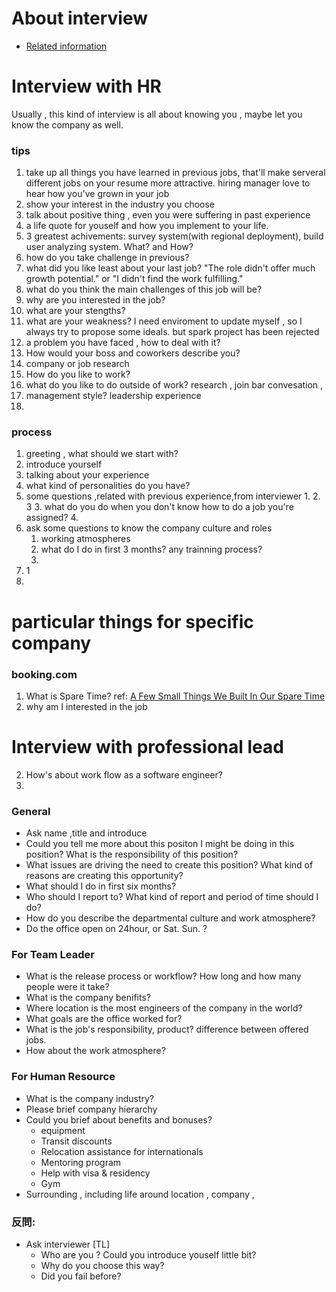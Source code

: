 # About interview

- [Related information](ref/README.md)

# Interview with HR

Usually , this kind of interview is all about knowing you , maybe let you know the company as well. 

### tips
1. take up all things you have learned in previous jobs, that'll make  serveral different jobs on your resume more attractive. hiring manager love to hear how you've grown in your job 
2. show your interest in the industry you choose
3. talk about positive thing , even you were suffering in past experience
4. a life quote for youself and how you implement to your life.
5. 3 greatest achivements: survey system(with regional deployment), build user analyzing system. What? and How?
6. how do you take challenge in previous?
7. what did you like least about your last job? "The role didn't offer much growth potential." or "I didn't find the work fulfilling." 
8. what do you think the main challenges of this job will be?
9. why are you interested in the job?
10. what are your stengths?
11. what are your weakness? I need enviroment to update myself , so I always try to propose some ideals. but spark project has been rejected
12. a problem you have faced , how to deal with it?
13. How would your boss and coworkers describe you?
14. company or job research
15. How do you like to work?
16. what do you like to do outside of work? research , join bar convesation ,
17. management style? leadership experience
18. 

### process
1. greeting , what should we start with?
2. introduce yourself
3. talking about your experience
4. what kind of personalities do you have?
5. some questions ,related with previous experience,from interviewer
    1.
    2. 3
    3. what do you do when you don't know how to do a job you're assigned?
    4. 
6. ask some questions to know the company culture and roles
    1. working atmospheres
    2. what do I do in first 3 months? any trainning process? 
    3. 
7. 1
8. 


# particular things for specific company
### booking.com
1. What is Spare Time? ref: [A Few Small Things We Built In Our Spare Time](http://blog.booking.com/a-few-fun-tools-we-build-at-booking.html)
2. why am I interested in the job



# Interview with professional lead

2. How's about work flow as a software engineer?  
3. 









### General
- Ask name ,title and introduce
- Could you tell me more about this positon I might be doing in this position?
  What is the responsibility of this position?
- What issues are driving the need to create this position?
  What kind of reasons are creating this opportunity?
- What should I do in first six months?
- Who should I report to? What kind of report and period of time should I do?
- How do you describe the departmental culture and work atmosphere?
- Do the office open on 24hour, or Sat. Sun. ?


### For Team Leader
- What is the release process or workflow? How long and how many people were it take?
- What is the company benifits?
- Where location is the most engineers of the company in the world?
- What goals are the office worked for? 
- What is the job's responsibility, product? difference between offered jobs.
- How about the work atmosphere?


### For Human Resource

- What is the company industry?
- Please brief company hierarchy
- Could you brief about benefits and bonuses? 
    + equipment 
    + Transit discounts
    + Relocation assistance for internationals
    + Mentoring program
    + Help with visa & residency
    + Gym
- Surrounding , including life around location , company , 


### 反問:
- Ask interviewer [TL] 
    + Who are you ? Could you introduce youself little bit?
    + Why do you choose this way?
    + Did you fail before?


